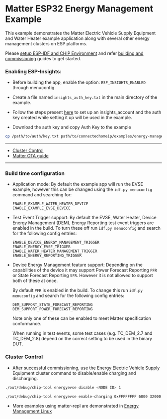 # Matter ESP32 Energy Management Example

This example demonstrates the Matter Electric Vehicle Supply Equipment and Water
Heater example application along with several other energy management clusters
on ESP platforms.

Please
[setup ESP-IDF and CHIP Environment](../../../docs/platforms/esp32/setup_idf_chip.md)
and refer
[building and commissioning](../../../docs/platforms/esp32/build_app_and_commission.md)
guides to get started.

### Enabling ESP-Insights:

-   Before building the app, enable the option: `ESP_INSIGHTS_ENABLED` through
    menuconfig.

-   Create a file named `insights_auth_key.txt` in the main directory of the
    example.

-   Follow the steps present
    [here](https://github.com/espressif/esp-insights/blob/main/examples/README.md#set-up-esp-insights-account)
    to set up an insights_account and the auth key created while setting it up
    will be used in the example.

-   Download the auth key and copy Auth Key to the example

```bash
cp /path/to/auth/key.txt path/to/connectedhomeip/examples/energy-management-app/esp32/main/insights_auth_key.txt
```

---

-   [Cluster Control](#cluster-control)
-   [Matter OTA guide](../../../docs/platforms/esp32/ota.md)

---

### Build time configuration

-   Application mode: By default the example app will run the EVSE example,
    however this can be changed using the `idf.py menuconfig` command and
    searching for:

        ENABLE_EXAMPLE_WATER_HEATER_DEVICE
        ENABLE_EXAMPLE_EVSE_DEVICE

-   Test Event Trigger support: By default the EVSE, Water Heater, Device Energy
    Management (DEM), Energy Reporting test event triggers are enabled in the
    build. To turn these off run `idf.py menuconfig` and search for the
    following config entries:

        ENABLE_DEVICE_ENERGY_MANAGEMENT_TRIGGER
        ENABLE_ENERGY_EVSE_TRIGGER
        ENABLE_WATER_HEATER_MANAGEMENT_TRIGGER
        ENABLE_ENERGY_REPORTING_TRIGGER

-   Device Energy Management feature support: Depending on the capabilities of
    the device it may support Power Forecast Reporting `PFR` or State Forecast
    Reporting `SFR`. However it is not allowed to support both of these at once.

    By default `PFR` is enabled in the build. To change this run
    `idf.py menuconfig` and search for the following config entries:

        DEM_SUPPORT_STATE_FORECAST_REPORTING
        DEM_SUPPORT_POWER_FORECAST_REPORTING

    Note only one of these can be enabled to meet Matter specification
    conformance.

    When running in test events, some test cases (e.g. TC_DEM_2.7 and
    TC_DEM_2.8) depend on the correct setting to be used in the binary DUT.

### Cluster Control

-   After successful commissioning, use the Energy Electric Vehicle Supply
    Equipment cluster command to disable/enable charging and discharging.

```bash
./out/debug/chip-tool energyevse disable <NODE ID> 1
```

```bash
./out/debug/chip-tool energyevse enable-charging 0xFFFFFFFF 6000 32000 <NODE ID> 1 --timedInteractionTimeoutMs <Time>
```

-   More examples using matter-repl are demonstrated in
    [Energy Management Linux](../linux/README.md)
